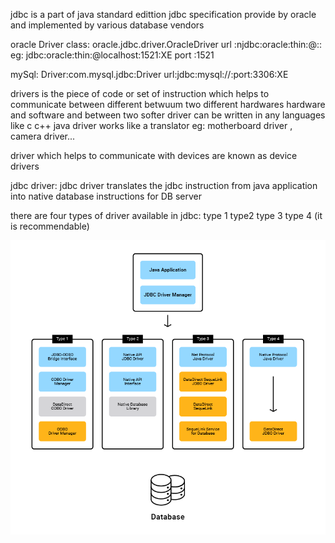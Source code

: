 jdbc is  a part of java standard edittion
jdbc specification provide by oracle and implemented by various database vendors

oracle
Driver class: oracle.jdbc.driver.OracleDriver
url :njdbc:oracle:thin:@<host>:<port>:<serviceName>
eg: jdbc:oracle:thin:@localhost:1521:XE
port :1521

mySql:
Driver:com.mysql.jdbc:Driver
url:jdbc:mysql://<host>:port:3306:XE


drivers is the piece of code or  set of  instruction which helps to communicate  between different betwuum two different hardwares hardware and software and between two softer
driver can be written in any  languages like c c++ java
driver works like a translator eg: motherboard driver , camera driver...

driver which helps to communicate with devices are known as device drivers

jdbc driver: jdbc driver translates the jdbc instruction from java application into native database instructions for DB server


there are four types of driver available in jdbc:
type 1
type2
type 3
type 4 (it is recommendable)

![](./src/jdbc_drivers_type.png)
